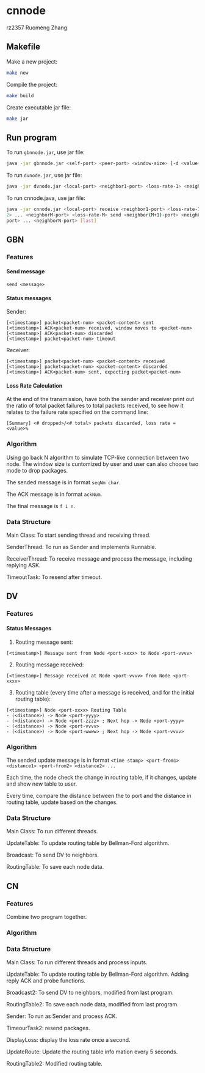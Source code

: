 # cnnode

rz2357
Ruomeng Zhang

## Makefile
Make a new project:
```bash
make new
```

Compile the project:
```bash
make build
```

Create executable jar file:
```bash
make jar
```

## Run program
To run `gbnnode.jar`, use jar file:
```bash
java -jar gbnnode.jar <self-port> <peer-port> <window-size> [-d <value-of-n> | -p <value-of-p>]
```

To run `dvnode.jar`, use jar file:
```bash
java -jar dvnode.jar <local-port> <neighbor1-port> <loss-rate-1> <neighbor2-port> <loss-rate-2> ... [last]
```

To run cnnode.java, use jar file:
```bash
java -jar cnnode.jar <local-port> receive <neighbor1-port> <loss-rate-1> <neighbor2-port> <loss-rate-
2> ... <neighborM-port> <loss-rate-M> send <neighbor(M+1)-port> <neighbor(M+2)-
port> ... <neighborN-port> [last]
```
## GBN
### Features
#### Send message
`send <message>`
#### Status messages
Sender:
```
[<timestamp>] packet<packet-num> <packet-content> sent
[<timestamp>] ACK<packet-num> received, window moves to <packet-num>
[<timestamp>] ACK<packet-num> discarded
[<timestamp>] packet<packet-num> timeout
```
Receiver:
```
[<timestamp>] packet<packet-num> <packet-content> received
[<timestamp>] packet<packet-num> <packet-content> discarded
[<timestamp>] ACK<packet-num> sent, expecting packet<packet-num>
```

#### Loss Rate Calculation
At the end of the transmission, have both the sender and receiver print out the ratio of total packet failures to total
packets received, to see how it relates to the failure rate specified on the command line:
```
[Summary] <# dropped>/<# total> packets discarded, loss rate = <value>%
```

### Algorithm
Using go back N algorithm to simulate TCP-like connection between two node. The window size is cuntomized by user and user can also choose two mode to drop packages.

The sended message is in format `seqNm char`.

The ACK message is in format `ackNum`.

The final message is `f i n`.

### Data Structure
Main Class: To start sending thread and receiving thread.

SenderThread: To run as Sender and implements Runnable.

ReceiverThread: To receive message and process the message, including replying ASK.

TimeoutTask: To resend after timeout.

## DV
### Features
#### Status Messages
1. Routing message sent:
```
[<timestamp>] Message sent from Node <port-xxxx> to Node <port-vvvv>
```
2. Routing message received:
```
[<timestamp>] Message received at Node <port-vvvv> from Node <port-xxxx>
```
3. Routing table (every time after a message is received, and for the initial routing table):
```
[<timestamp>] Node <port-xxxx> Routing Table
- (<distance>) -> Node <port-yyyy>
- (<distance>) -> Node <port-zzzz> ; Next hop -> Node <port-yyyy>
- (<distance>) -> Node <port-vvvv>
- (<distance>) -> Node <port-wwww> ; Next hop -> Node <port-vvvv>
```

### Algorithm
The sended update message is in format `<time stamp> <port-from1> <distance1> <port-from2> <distance2> ...`

Each time, the node check the change in routing table, if it changes, update and show new table to user.

Every time, compare the distance between the to port and the distance in routing table, update based on the changes.

### Data Structure
Main Class: To run different threads.

UpdateTable: To update routing table by Bellman-Ford algorithm.

Broadcast: To send DV to neighbors.

RoutingTable: To save each node data.

## CN
### Features
Combine two program together.

### Algorithm

### Data Structure
Main Class: To run different threads and process inputs.

UpdateTable: To update routing table by Bellman-Ford algorithm. Adding reply ACK and probe functions.

Broadcast2: To send DV to neighbors, modified from last program.

RoutingTable2: To save each node data, modified from last program.

Sender:  To run as Sender and process ACK.

TimeourTask2: resend packages.

DisplayLoss: display the loss rate once a second.

UpdateRoute: Update the routing table info mation every 5 seconds.

RoutingTable2: Modified routing table.

